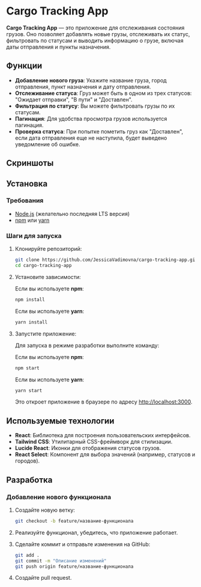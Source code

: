# Cargo Tracking App

**Cargo Tracking App** — это приложение для отслеживания состояния грузов. Оно позволяет добавлять новые грузы, отслеживать их статус, фильтровать по статусам и выводить информацию о грузе, включая даты отправления и пункты назначения.

## Функции

- **Добавление нового груза**: Укажите название груза, город отправления, пункт назначения и дату отправления.
- **Отслеживание статуса**: Груз может быть в одном из трех статусов: "Ожидает отправки", "В пути" и "Доставлен".
- **Фильтрация по статусу**: Вы можете фильтровать грузы по их статусам.
- **Пагинация**: Для удобства просмотра грузов используется пагинация.
- **Проверка статуса**: При попытке пометить груз как "Доставлен", если дата отправления еще не наступила, будет выведено уведомление об ошибке.

## Скриншоты

## Установка

### Требования

- [Node.js](https://nodejs.org/) (желательно последняя LTS версия)
- [npm](https://www.npmjs.com/) или [yarn](https://yarnpkg.com/)

### Шаги для запуска

1. Клонируйте репозиторий:

   ```bash
   git clone https://github.com/JessicaVadimovna/cargo-tracking-app.git
   cd cargo-tracking-app
   ```

2. Установите зависимости:

   Если вы используете **npm**:

   ```bash
   npm install
   ```

   Если вы используете **yarn**:

   ```bash
   yarn install
   ```

3. Запустите приложение:

   Для запуска в режиме разработки выполните команду:

   Если вы используете **npm**:

   ```bash
   npm start
   ```

   Если вы используете **yarn**:

   ```bash
   yarn start
   ```

   Это откроет приложение в браузере по адресу [http://localhost:3000](http://localhost:3000).

## Используемые технологии

- **React**: Библиотека для построения пользовательских интерфейсов.
- **Tailwind CSS**: Утилитарный CSS-фреймворк для стилизации.
- **Lucide React**: Иконки для отображения статусов грузов.
- **React Select**: Компонент для выбора значений (например, статусов и городов).

## Разработка

### Добавление нового функционала

1. Создайте новую ветку:

   ```bash
   git checkout -b feature/название-функционала
   ```

2. Реализуйте функционал, убедитесь, что приложение работает.
3. Сделайте коммит и отправьте изменения на GitHub:

   ```bash
   git add .
   git commit -m "Описание изменений"
   git push origin feature/название-функционала
   ```

4. Создайте pull request.
